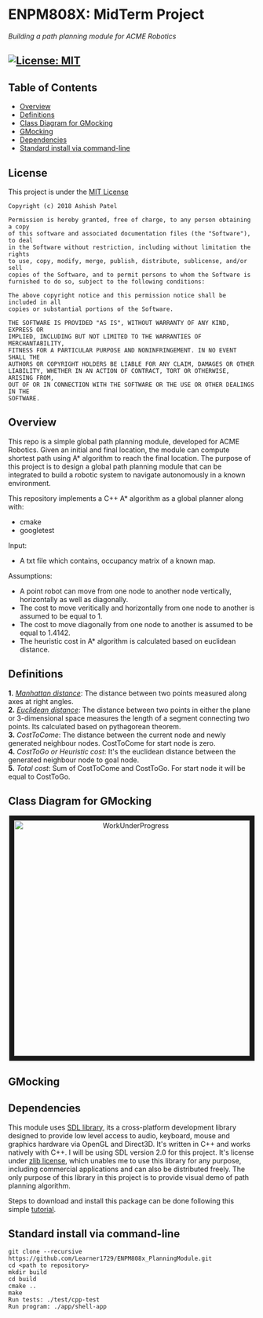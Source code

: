 # ENPM808X: MidTerm Project 
*Building a path planning module for ACME Robotics*

[![License: MIT](https://img.shields.io/badge/License-MIT-blue.svg)](https://opensource.org/licenses/MIT)
---

## Table of Contents
- [Overview](#overview)
- [Definitions](#define)
- [Class Diagram for GMocking](#class)
- [GMocking](#mock)
- [Dependencies](#packages)
- [Standard install via command-line](#implementation)

## <a name="license"></a> License
This project is under the [MIT License](./LICENSE)
```
Copyright (c) 2018 Ashish Patel

Permission is hereby granted, free of charge, to any person obtaining a copy
of this software and associated documentation files (the "Software"), to deal
in the Software without restriction, including without limitation the rights
to use, copy, modify, merge, publish, distribute, sublicense, and/or sell
copies of the Software, and to permit persons to whom the Software is
furnished to do so, subject to the following conditions:

The above copyright notice and this permission notice shall be included in all
copies or substantial portions of the Software.

THE SOFTWARE IS PROVIDED "AS IS", WITHOUT WARRANTY OF ANY KIND, EXPRESS OR
IMPLIED, INCLUDING BUT NOT LIMITED TO THE WARRANTIES OF MERCHANTABILITY,
FITNESS FOR A PARTICULAR PURPOSE AND NONINFRINGEMENT. IN NO EVENT SHALL THE
AUTHORS OR COPYRIGHT HOLDERS BE LIABLE FOR ANY CLAIM, DAMAGES OR OTHER
LIABILITY, WHETHER IN AN ACTION OF CONTRACT, TORT OR OTHERWISE, ARISING FROM,
OUT OF OR IN CONNECTION WITH THE SOFTWARE OR THE USE OR OTHER DEALINGS IN THE
SOFTWARE.

```

## <a name="overview"></a> Overview 
This repo is a simple global path planning module, developed for ACME Robotics. Given an initial and final location, the module can compute shortest path using A* algorithm to reach the final location. The purpose of this project is to design a global path planning module that can be integrated to build a robotic system to navigate autonomously in a known environment.

This repository implements a C++ A* algorithm as a global planner along with:
- cmake
- googletest

Input:
- A txt file which contains, occupancy matrix of a known map.

Assumptions:
- A point robot can move from one node to another node vertically, horizontally as well as diagonally.
- The cost to move veritically and horizontally from one node to another is assumed to be equal to 1. 
- The cost to move diagonally from one node to another is assumed to be equal to 1.4142.
- The heuristic cost in A* algorithm is calculated based on euclidean distance.

## <a name="define"></a> Definitions
**1.** *[Manhattan distance](https://en.wiktionary.org/wiki/Manhattan_distance)*: The distance between two points measured along axes at right angles. <br/>
**2.** *[Euclidean distance](https://en.wikipedia.org/wiki/Euclidean_distance)*: The distance between two points in either the plane or 3-dimensional space measures the length of a segment connecting two points. Its calculated based on pythagorean theorem. <br/>
**3.** *CostToCome*: The distance between the current node and newly generated neighbour nodes. CostToCome for start node is zero. <br/>
**4.** *CostToGo or Heuristic cost*: It's the euclidean distance between the generated neighbour node to goal node. <br/>
**5.** *Total cost*: Sum of CostToCome and CostToGo. For start node it will be equal to CostToGo.

## <a name="class"></a> Class Diagram for GMocking
<p align="center">
<a target="_blank"><img src=""
alt="WorkUnderProgress" width="480" height="480" border="10" />
</a>
</p>

## <a name="mock"></a> GMocking

## <a name="packages"></a> Dependencies
This module uses [SDL library](https://www.libsdl.org/), its a cross-platform development library designed to provide low level access to audio, keyboard, mouse and graphics hardware via OpenGL and Direct3D. It's written in C++ and works natively with C++. I will be using SDL version 2.0 for this project. It's license under [zlib license](https://www.libsdl.org/license.php), which unables me to use this library for any purpose, including commercial applications and can also be distributed freely. The only purpose of this library in this project is to provide visual demo of path planning algorithm.

Steps to download and install this package can be done following this simple [tutorial](http://wiki.libsdl.org/Installation).

## <a name="implementation"></a> Standard install via command-line
```
git clone --recursive https://github.com/Learner1729/ENPM808x_PlanningModule.git
cd <path to repository>
mkdir build
cd build
cmake ..
make
Run tests: ./test/cpp-test
Run program: ./app/shell-app
```

